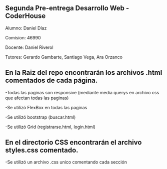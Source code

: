 ## Segunda Pre-entrega Desarrollo Web - CoderHouse

Alumno: Daniel Díaz

Comision: 46990

Docente: Daniel Riverol

Tutores: Gerardo Gambarte, Santiago Vega, Ara Orzanco


## En la Raiz del repo encontrarán los archivos .html comentados de cada página.

  -Todas las paginas son responsive (mediante media querys en archivo css que afectan todas las paginas)
  
  -Se utilizó FlexBox en todas las paginas
  
  -Se utilizó bootstrap (buscar.html)
  
  -Se utilizó Grid (registrarse.html, login.html)
  
  
## En el directorio CSS encontrarán el archivo styles.css comentado.

  -Se utilizó un archivo .css unico comentando cada sección
